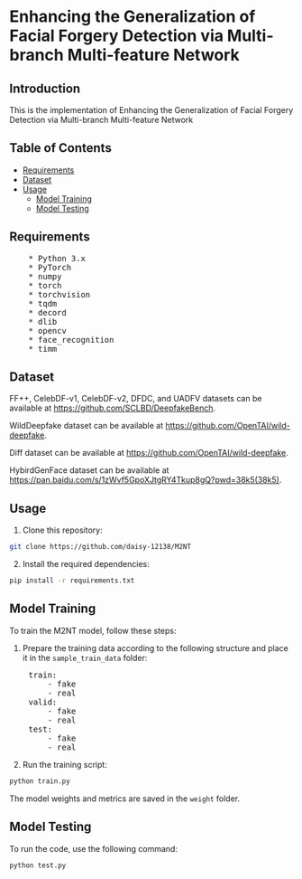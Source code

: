 # Enhancing the Generalization of Facial Forgery Detection via Multi-branch Multi-feature Network

## Introduction

This is the implementation of Enhancing the Generalization of Facial Forgery Detection via Multi-branch Multi-feature Network


## Table of Contents

- [Requirements](#requirements)
- [Dataset](#dataset)
- [Usage](#usage)
  - [Model Training](#model-training)
  - [Model Testing](#model-testing)


## Requirements
<pre>
    * Python 3.x
    * PyTorch
    * numpy
    * torch
    * torchvision
    * tqdm
    * decord
    * dlib
    * opencv
    * face_recognition
    * timm
</pre>

## Dataset
FF++, CelebDF-v1, CelebDF-v2, DFDC, and UADFV datasets can be available at https://github.com/SCLBD/DeepfakeBench.

WildDeepfake dataset can be available at https://github.com/OpenTAI/wild-deepfake.

Diff dataset can be available at https://github.com/OpenTAI/wild-deepfake.

HybirdGenFace dataset can be available at https://pan.baidu.com/s/1zWvf5GpoXJtgRY4Tkup8gQ?pwd=38k5(38k5).

## Usage

1. Clone this repository:

```bash
git clone https://github.com/daisy-12138/M2NT
```

2. Install the required dependencies:

```bash
pip install -r requirements.txt
```

## Model Training

To train the M2NT model, follow these steps:

1. Prepare the training data according to the following structure and place it in the `sample_train_data` folder:
<pre>
    train:
        - fake
        - real
    valid:
        - fake
        - real
    test:
        - fake
        - real
</pre>
 

2. Run the training script:

```bash
python train.py
```

The model weights and metrics are saved in the `weight` folder.


## Model Testing

To run the code, use the following command:

```bash
python test.py
```
